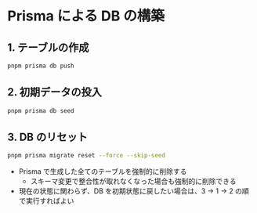 # Prisma による DB の構築

## 1. テーブルの作成

```sh
pnpm prisma db push
```

## 2. 初期データの投入

```sh
pnpm prisma db seed
```

## 3. DB のリセット

```sh
pnpm prisma migrate reset --force --skip-seed
```

- Prisma で生成した全てのテーブルを強制的に削除する
  - スキーマ変更で整合性が取れなくなった場合も強制的に削除できる
- 現在の状態に関わらず、DB を初期状態に戻したい場合は、3 -> 1 -> 2 の順で実行すればよい

